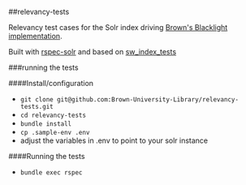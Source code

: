 ##relevancy-tests

Relevancy test cases for the Solr index driving [Brown's Blacklight implementation](https://search.library.brown.edu/).

Built with [rspec-solr](https://github.com/sul-dlss/rspec-solr) and based on [sw_index_tests](https://github.com/sul-dlss/sw_index_tests/)

###running the tests

####Install/configuration
 - `git clone git@github.com:Brown-University-Library/relevancy-tests.git`
 - `cd relevancy-tests`
 - `bundle install`
 - `cp .sample-env .env`
 - adjust the variables in .env to point to your solr instance

####Running the tests
 - `bundle exec rspec`
